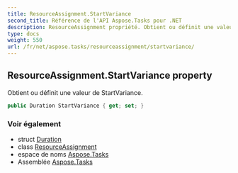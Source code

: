 ```yaml
---
title: ResourceAssignment.StartVariance
second_title: Référence de l'API Aspose.Tasks pour .NET
description: ResourceAssignment propriété. Obtient ou définit une valeur de StartVariance.
type: docs
weight: 550
url: /fr/net/aspose.tasks/resourceassignment/startvariance/
---
```

## ResourceAssignment.StartVariance property

Obtient ou définit une valeur de StartVariance.

```csharp
public Duration StartVariance { get; set; }
```

### Voir également

* struct [Duration](../../duration/)
* class [ResourceAssignment](../)
* espace de noms [Aspose.Tasks](../../resourceassignment/)
* Assemblée [Aspose.Tasks](../../../)


